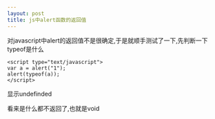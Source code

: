 ```yaml
---
layout: post
title: js中alert函数的返回值
---
```


对javascript中alert的返回值不是很确定,于是就顺手测试了一下,先判断一下typeof是什么

    <script type="text/javascript">
    var a = alert("1");
    alert(typeof(a));
    </script>

显示undefinded


看来是什么都不返回了,也就是void
